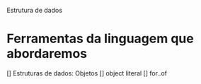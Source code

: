 Estrutura de dados

# Ferramentas da linguagem que abordaremos

[] Estruturas de dados: Objetos
    [] object literal
[] for..of